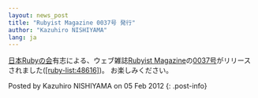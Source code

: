 ```yaml
---
layout: news_post
title: "Rubyist Magazine 0037号 発行"
author: "Kazuhiro NISHIYAMA"
lang: ja
---
```


[日本Rubyの会][1]有志による、ウェブ雑誌[Rubyist
Magazine][2]の[0037号][3]がリリースされました([\[ruby-list:48616\]][4])。 お楽しみください。

Posted by Kazuhiro NISHIYAMA on 05 Feb 2012
{: .post-info}



[1]: https://github.com/ruby-no-kai/official/wiki 
[2]: http://jp.rubyist.net/magazine/ 
[3]: http://jp.rubyist.net/magazine/?0037 
[4]: http://blade.nagaokaut.ac.jp/cgi-bin/scat.rb/ruby/ruby-list/48616 
